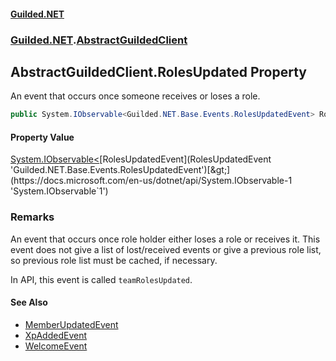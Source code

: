 
#### [Guilded.NET](Guilded_NET 'Guilded_NET')
### [Guilded.NET](Guilded_NET#Guilded_NET 'Guilded.NET').[AbstractGuildedClient](AbstractGuildedClient 'Guilded.NET.AbstractGuildedClient')
## AbstractGuildedClient.RolesUpdated Property
An event that occurs once someone receives or loses a role.  
```csharp
public System.IObservable<Guilded.NET.Base.Events.RolesUpdatedEvent> RolesUpdated { get; }
```

#### Property Value
[System.IObservable&lt;](https://docs.microsoft.com/en-us/dotnet/api/System.IObservable-1 'System.IObservable`1')[RolesUpdatedEvent](RolesUpdatedEvent 'Guilded.NET.Base.Events.RolesUpdatedEvent')[&gt;](https://docs.microsoft.com/en-us/dotnet/api/System.IObservable-1 'System.IObservable`1')
### Remarks
An event that occurs once role holder either loses a role or receives it. This event does not give a list of lost/received events or give a previous role list, so previous role list must be cached, if necessary.



In API, this event is called `teamRolesUpdated`.

#### See Also
- [MemberUpdatedEvent](MemberUpdatedEvent 'Guilded.NET.Base.Events.MemberUpdatedEvent')
- [XpAddedEvent](XpAddedEvent 'Guilded.NET.Base.Events.XpAddedEvent')
- [WelcomeEvent](WelcomeEvent 'Guilded.NET.Base.Events.WelcomeEvent')
